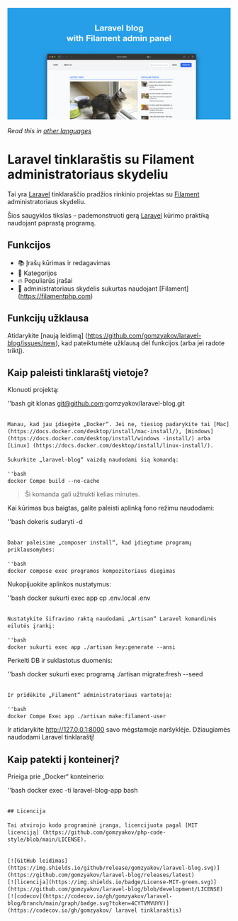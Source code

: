 ![Laravel tinklaraštis su Filament administravimo skydeliu](../docs/social-preview-en.png)

_Read this in [other languages](./Translations.md)_

# Laravel tinklaraštis su Filament administratoriaus skydeliu

Tai yra [Laravel](https://laravel.com) tinklaraščio pradžios rinkinio projektas su [Filament](https://filamentphp.com) administratoriaus skydeliu.

Šios saugyklos tikslas – pademonstruoti gerą [Laravel](https://laravel.com) kūrimo praktiką naudojant paprastą programą.

## Funkcijos

- 📚 Įrašų kūrimas ir redagavimas
- 🥑 Kategorijos
- 🔥 Populiarūs įrašai
- 🎉 administratoriaus skydelis sukurtas naudojant [Filament] (https://filamentphp.com)

## Funkcijų užklausa

Atidarykite [naują leidimą] (https://github.com/gomzyakov/laravel-blog/issues/new), kad pateiktumėte užklausą dėl funkcijos (arba jei radote triktį).

## Kaip paleisti tinklaraštį vietoje?

Klonuoti projektą:

''bash
git klonas git@github.com:gomzyakov/laravel-blog.git
```

Manau, kad jau įdiegėte „Docker“. Jei ne, tiesiog padarykite tai [Mac](https://docs.docker.com/desktop/install/mac-install/), [Windows](https://docs.docker.com/desktop/install/windows -install/) arba [Linux] (https://docs.docker.com/desktop/install/linux-install/).

Sukurkite „laravel-blog“ vaizdą naudodami šią komandą:

''bash
docker Compe build --no-cache
```

>Ši komanda gali užtrukti kelias minutes.

Kai kūrimas bus baigtas, galite paleisti aplinką fono režimu naudodami:

''bash
dokeris sudaryti -d
```

Dabar paleisime „composer install“, kad įdiegtume programų priklausomybes:

''bash
docker compose exec programos kompozitoriaus diegimas
```

Nukopijuokite aplinkos nustatymus:

''bash
docker sukurti exec app cp .env.local .env
```

Nustatykite šifravimo raktą naudodami „Artisan“ Laravel komandinės eilutės įrankį:

''bash
docker sukurti exec app ./artisan key:generate --ansi
```

Perkelti DB ir suklastotus duomenis:

''bash
docker sukurti exec programą ./artisan migrate:fresh --seed
```

Ir pridėkite „Filament“ administratoriaus vartotoją:

''bash
docker Compe Exec app ./artisan make:filament-user
```

Ir atidarykite http://127.0.0.1:8000 savo mėgstamoje naršyklėje. Džiaugiamės naudodami Laravel tinklaraštį!

## Kaip patekti į konteinerį?

Prieiga prie „Docker“ konteinerio:

''bash
docker exec -ti laravel-blog-app bash
```

## Licencija

Tai atvirojo kodo programinė įranga, licencijuota pagal [MIT licenciją] (https://github.com/gomzyakov/php-code-style/blob/main/LICENSE).


[![GitHub leidimas](https://img.shields.io/github/release/gomzyakov/laravel-blog.svg)](https://github.com/gomzyakov/laravel-blog/releases/latest)
[![licencija](https://img.shields.io/badge/License-MIT-green.svg)](https://github.com/gomzyakov/laravel-blog/blob/development/LICENSE)
[![codecov](https://codecov.io/gh/gomzyakov/laravel-blog/branch/main/graph/badge.svg?token=4CYTVMVUYV)](https://codecov.io/gh/gomzyakov/ laravel tinklaraštis)
